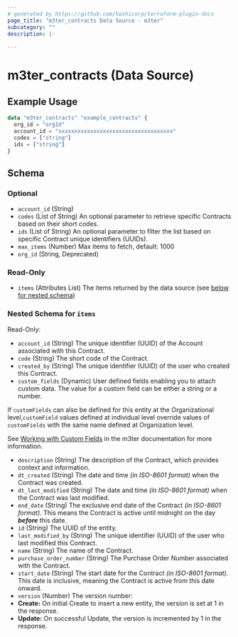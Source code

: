 ```yaml
---
# generated by https://github.com/hashicorp/terraform-plugin-docs
page_title: "m3ter_contracts Data Source - m3ter"
subcategory: ""
description: |-
  
---
```


# m3ter_contracts (Data Source)



## Example Usage

```terraform
data "m3ter_contracts" "example_contracts" {
  org_id = "orgId"
  account_id = "xxxxxxxxxxxxxxxxxxxxxxxxxxxxxxxxxxxx"
  codes = ["string"]
  ids = ["string"]
}
```

<!-- schema generated by tfplugindocs -->
## Schema

### Optional

- `account_id` (String)
- `codes` (List of String) An optional parameter to retrieve specific Contracts based on their short codes.
- `ids` (List of String) An optional parameter to filter the list based on specific Contract unique identifiers (UUIDs).
- `max_items` (Number) Max items to fetch, default: 1000
- `org_id` (String, Deprecated)

### Read-Only

- `items` (Attributes List) The items returned by the data source (see [below for nested schema](#nestedatt--items))

<a id="nestedatt--items"></a>
### Nested Schema for `items`

Read-Only:

- `account_id` (String) The unique identifier (UUID) of the Account associated with this Contract.
- `code` (String) The short code of the Contract.
- `created_by` (String) The unique identifier (UUID) of the user who created this Contract.
- `custom_fields` (Dynamic) User defined fields enabling you to attach custom data. The value for a custom field can be either a string or a number.

If `customFields` can also be defined for this entity at the Organizational level,`customField` values defined at individual level override values of `customFields` with the same name defined at Organization level.

See [Working with Custom Fields](https://www.m3ter.com/docs/guides/creating-and-managing-products/working-with-custom-fields) in the m3ter documentation for more information.
- `description` (String) The description of the Contract, which provides context and information.
- `dt_created` (String) The date and time *(in ISO-8601 format)* when the Contract was created.
- `dt_last_modified` (String) The date and time *(in ISO-8601 format)* when the Contract was last modified.
- `end_date` (String) The exclusive end date of the Contract *(in ISO-8601 format)*. This means the Contract is active until midnight on the day ***before*** this date.
- `id` (String) The UUID of the entity.
- `last_modified_by` (String) The unique identifier (UUID) of the user who last modified this Contract.
- `name` (String) The name of the Contract.
- `purchase_order_number` (String) The Purchase Order Number associated with the Contract.
- `start_date` (String) The start date for the Contract *(in ISO-8601 format)*. This date is inclusive, meaning the Contract is active from this date onward.
- `version` (Number) The version number:
- **Create:** On initial Create to insert a new entity, the version is set at 1 in the response.
- **Update:** On successful Update, the version is incremented by 1 in the response.
